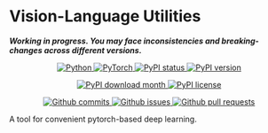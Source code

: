 # Vision-Language Utilities

***Working in progress. You may face inconsistencies and breaking-changes across different versions.***

<p align="center">
  <a href="https://www.python.org/">
    <image src="https://img.shields.io/badge/python-3670A0?style=for-the-badge&logo=python&logoColor=ffdd54" alt="Python"/>
  </a>
  <a href="https://pytorch.org/">
    <image src="https://img.shields.io/badge/PyTorch-%23EE4C2C.svg?style=for-the-badge&logo=PyTorch&logoColor=white" alt="PyTorch"/>
  </a>
  <a href="https://pypi.python.org/pypi/vlutils/">
    <image src="https://img.shields.io/pypi/status/vlutils.svg?style=for-the-badge&logo=pypi&labelColor=ffdd54" alt="PyPI status"/>
  </a>
  <a href="https://pypi.python.org/pypi/vlutils/">
    <image src="https://img.shields.io/pypi/v/vlutils.svg?style=for-the-badge&logo=pypi&labelColor=ffdd54" alt="PyPI version"/>
  </a>
</p>


<p align="center">
  <a href="https://pypi.python.org/pypi/vlutils/">
    <image src="https://img.shields.io/pypi/dm/vlutils.svg?style=for-the-badge&logo=pypi&labelColor=ffdd54&color=4fa5ec" alt="PyPI download month"/>
  </a>
  <a href="https://pypi.python.org/pypi/vlutils/">
    <image src="https://img.shields.io/pypi/l/vlutils.svg?style=for-the-badge&logo=pypi&labelColor=ffdd54&color=dddddd" alt="PyPI license"/>
  </a>
</p>


<p align="center">
  <a href="https://github.com/VL-Group/vlutils/commits/main">
    <image src="https://img.shields.io/github/commit-activity/m/VL-Group/vlutils?logo=github&style=for-the-badge" alt="Github commits"/>
  </a>
  <a href="https://github.com/VL-Group/vlutils/issues">
    <image src="https://img.shields.io/github/issues/VL-Group/vlutils?logo=github&style=for-the-badge" alt="Github issues"/>
  </a>
  <a href="https://github.com/VL-Group/vlutils/pulls">
    <image src="https://img.shields.io/github/issues-pr/VL-Group/vlutils?logo=github&style=for-the-badge" alt="Github pull requests"/>
  </a>
</p>


A tool for convenient pytorch-based deep learning.
